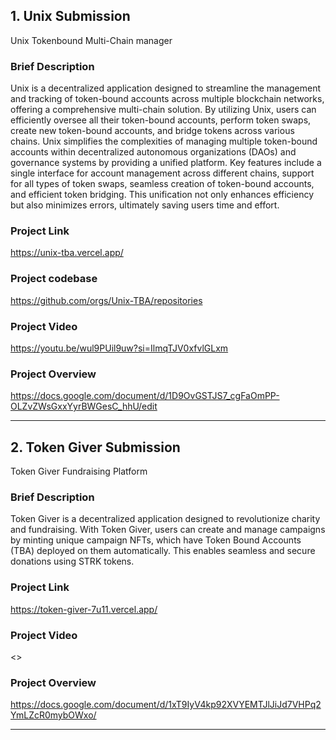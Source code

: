 ## 1. Unix Submission

Unix Tokenbound Multi-Chain manager

### Brief Description

Unix is a decentralized application designed to streamline the management and tracking of token-bound accounts across multiple blockchain networks, offering a comprehensive multi-chain solution. By utilizing Unix, users can efficiently oversee all their token-bound accounts, perform token swaps, create new token-bound accounts, and bridge tokens across various chains. Unix simplifies the complexities of managing multiple token-bound accounts within decentralized autonomous organizations (DAOs) and governance systems by providing a unified platform. Key features include a single interface for account management across different chains, support for all types of token swaps, seamless creation of token-bound accounts, and efficient token bridging. This unification not only enhances efficiency but also minimizes errors, ultimately saving users time and effort.

### Project Link

<https://unix-tba.vercel.app/>

### Project codebase

<https://github.com/orgs/Unix-TBA/repositories>

### Project Video

<https://youtu.be/wul9PUil9uw?si=IlmqTJV0xfvlGLxm>

### Project Overview

<https://docs.google.com/document/d/1D9OvGSTJS7_cgFaOmPP-OLZvZWsGxxYyrBWGesC_hhU/edit>

<hr />

## 2. Token Giver Submission 

Token Giver Fundraising Platform

### Brief Description

Token Giver is a decentralized application designed to revolutionize charity and fundraising. With Token Giver, users can create and manage campaigns by minting unique campaign NFTs, which have Token Bound Accounts (TBA) deployed on them automatically. This enables seamless and secure donations using STRK tokens.

### Project Link

<https://token-giver-7u11.vercel.app/>

### Project Video
<>

### Project Overview
<https://docs.google.com/document/d/1xT9IyV4kp92XVYEMTJlJiJd7VHPq2YmLZcR0mybOWxo/>

<hr/>
